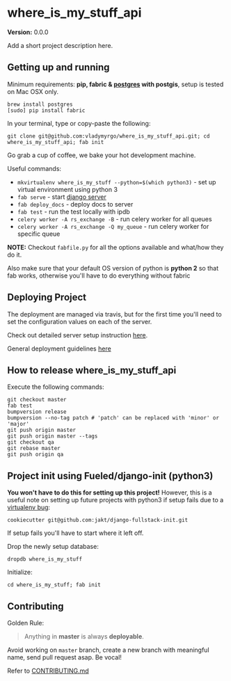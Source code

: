 where_is_my_stuff_api
==============================

__Version:__ 0.0.0

Add a short project description here.

## Getting up and running

Minimum requirements: **pip, fabric & [postgres][install-postgres] with postgis**, setup is tested on Mac OSX only.

```
brew install postgres
[sudo] pip install fabric
```

[install-postgres]: http://www.gotealeaf.com/blog/how-to-install-postgresql-on-a-mac

In your terminal, type or copy-paste the following:

    git clone git@github.com:vladymyrgo/where_is_my_stuff_api.git; cd where_is_my_stuff_api; fab init

Go grab a cup of coffee, we bake your hot development machine.

Useful commands:

- `mkvirtualenv where_is_my_stuff --python=$(which python3)` - set up virtual environment using python 3
- `fab serve` - start [django server](http://localhost:8000/)
- `fab deploy_docs` - deploy docs to server
- `fab test` - run the test locally with ipdb
- `celery worker -A rs_exchange -B` - run celery worker for all queues
- `celery worker -A rs_exchange -Q my_queue` - run celery worker for specific queue

**NOTE:** Checkout `fabfile.py` for all the options available and what/how they do it.

Also make sure that your default OS version of python is **python 2** so that fab works, otherwise you'll have to do everything without fabric


## Deploying Project

The deployment are managed via travis, but for the first time you'll need to set the configuration values on each of the server.

Check out detailed server setup instruction [here](docs/backend/server_config.md).

General deployment guidelines [here](http://docs.byjakt.com/backend-development-standards/standards/deployment/)

## How to release where_is_my_stuff_api

Execute the following commands:

```
git checkout master
fab test
bumpversion release
bumpversion --no-tag patch # 'patch' can be replaced with 'minor' or 'major'
git push origin master
git push origin master --tags
git checkout qa
git rebase master
git push origin qa
```

## Project init using Fueled/django-init (python3)

**You won't have to do this for setting up this project!** However, this is a useful note on setting up future projects with python3 if setup fails due to a [virtualenv bug](https://github.com/PythonCharmers/python-future/issues/148):

    cookiecutter git@github.com:jakt/django-fullstack-init.git

If setup fails you'll have to start where it left off.

Drop the newly setup database:

    dropdb where_is_my_stuff

Initialize:

    cd where_is_my_stuff; fab init

## Contributing

Golden Rule:

> Anything in **master** is always **deployable**.

Avoid working on `master` branch, create a new branch with meaningful name, send pull request asap. Be vocal!

Refer to [CONTRIBUTING.md][contributing]

[contributing]: http://github.com/vladymyrgo/where_is_my_stuff_api/tree/master/CONTRIBUTING.md
